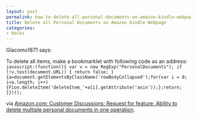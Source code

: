 ```yaml
---
layout: post
permalink: how-to-delete-all-personal-documents-on-amazon-kindle-webpage
title: Delete all Personal Documents on Amazon Kindle Webpage
categories:
- Hacks
---
```


Giacomo1871 says:

To delete all items, make a bookmarklet with following code as an address:
`
javascript:(function(){ var v = new RegExp("PersonalDocuments"); if (!v.test(document.URL)) { return false; } {a=document.getElementsByClassName('rowBodyCollapsed');for(var i = 0; i<a.length; i++){Fion.deleteItem('deleteItem_'+a[i].getAttribute('asin'));};return; }})();`

via [Amazon.com: Customer Discussions: Request for feature: Ability to delete multiple personal documents in one operation](http://www.amazon.com/gp/customer-forum/kindle/ref=cm_cd_notf_message?ie=UTF8&cdForum=Fx1D7SY3BVSESG&cdPage=1&cdThread=Tx3TL21USPN128O#MxTRSYJ92SPV3R).

